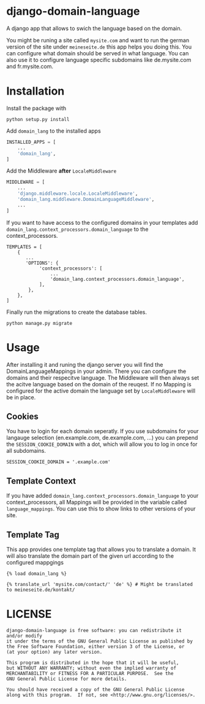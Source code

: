 # django-domain-language
A django app that allows to swich the language based on the domain.

You might be runing a site called `mysite.com` and want to run the german version of the site under `meineseite.de`
this app helps you doing this. You can configure what domain should be served in what language. You can also use it to
configure language specific subdomains like de.mysite.com and fr.mysite.com.

# Installation
Install the package with 
```
python setup.py install
```

Add `domain_lang` to the installed apps
```Python
INSTALLED_APPS = [
    ...
    'domain_lang',
]
```

Add the Middleware **after** `LocaleMiddleware`
```Python
MIDDLEWARE = [
    ...
    'django.middleware.locale.LocaleMiddleware',
    'domain_lang.middleware.DomainLanguageMiddleware',
    ...
]
```

If you want to have access to the configured domains in your templates add `domain_lang.context_processors.domain_language` to the context_processors.
```
TEMPLATES = [
    {
       ...
       'OPTIONS': {
            'context_processors': [
                ...
                'domain_lang.context_processors.domain_language',
            ],
        },
    },
]
```

Finally run the migrations to create the database tables.
```
python manage.py migrate
```

# Usage
After installing it and runing the django server you will find the DomainLanguageMappings in your admin.
There you can configure the domains and their respecitve language. The Middleware will then always set the acitve language based on the domain of the reuqest.
If no Mapping is configured for the active domain the language set by `LocaleMiddleware` will be in place.

## Cookies
You have to login for each domain seperatly. If you use subdomains for your langauge selection (en.example.com, de.example.com, ...)
you can prepend the `SESSION_COOKIE_DOMAIN` with a dot, which will allow you to log in once for all subdomains.
```
SESSION_COOKIE_DOMAIN = '.example.com'
```

## Template Context
If you have added `domain_lang.context_processors.domain_language` to your context_processors, all Mappings will be provided
in the variable called `language_mappings`. You can use this to show links to other versions of your site.

## Template Tag
This app provides one template tag that allows you to translate a domain. It will also translate the domain part of the given url according to the configured mappgings
```Django
{% load domain_lang %}

{% translate_url 'mysite.com/contact/' 'de' %} # Might be translated to meineseite.de/kontakt/
```

# LICENSE

    django-domain-language is free software: you can redistribute it and/or modify
    it under the terms of the GNU General Public License as published by
    the Free Software Foundation, either version 3 of the License, or
    (at your option) any later version.

    This program is distributed in the hope that it will be useful,
    but WITHOUT ANY WARRANTY; without even the implied warranty of
    MERCHANTABILITY or FITNESS FOR A PARTICULAR PURPOSE.  See the
    GNU General Public License for more details.

    You should have received a copy of the GNU General Public License
    along with this program.  If not, see <http://www.gnu.org/licenses/>.
